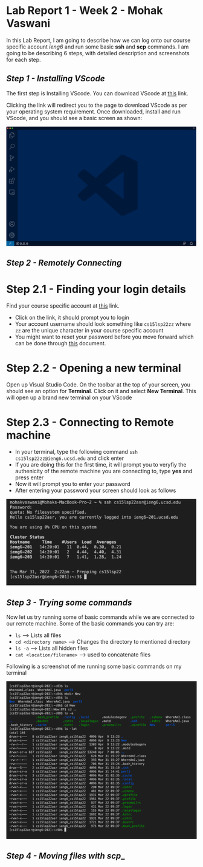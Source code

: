 # Lab Report 1 - Week 2 - Mohak Vaswani

In this Lab Report, I am going to describe how we can log onto our course specific account _ieng6_ and run some basic **ssh** and **scp** commands. I am going to be describing 6 steps, with detailed description and screenshots for each step.

## _Step 1 - Installing VScode_

The first step is Installing VScode. You can download VScode at [this](https://code.visualstudio.com/download) link. 

Clicking the link will redirect you to the page to download VScode as per your operating system requirement.
Once downloaded, install and run VScode, and you should see a basic screen as shown:

![image](./Lab-report-1-materials/VScode-intial.png)

## _Step 2 - Remotely Connecting_

# Step 2.1 - Finding your login details

Find your course specific account at [this](https://sdacs.ucsd.edu/~icc/index.php) link.

* Click on the link, it should prompt you to login
* Your account username should look something like `cs15lsp22zz` where `zz` are the unique character in your course specific account
* You might want to reset your password before you move forward which can be done through [this](./Lab-report-1-materials/How-to-Reset-your-Password.pdf) document.

# Step 2.2 - Opening a new terminal

Open up Visual Studio Code. On the toolbar at the top of your screen, you should see an option for **Terminal**. Click on it and select **New Terminal**. This will open up a brand new terminal on your VScode

# Step 2.3 - Connecting to Remote machine

* In your terminal, type the following command `ssh cs15lsp22zz@ieng6.ucsd.edu` and click enter
* If you are doing this for the first time, it will prompt you to veryfiy the authenicity of the remote machine you are connecting to, type **yes** and press enter
* Now it will prompt you to enter your password
* After entering your password your screen should look as follows

![image](./Lab-report-1-materials/ssh-login.png)

## _Step 3 - Trying some commands_

Now let us try running some of basic commands while we are connected to our remote machine. Some of the basic commands you can try are:
* `ls` --> Lists all files
* `cd <directory name>` --> Changes the directory to mentioned directory
* `ls -a` --> Lists all hidden files
* `cat <location/filename>` --> used to concatenate files

Following is a screenshot of me running some basic commands on my terminal

![image](./Lab-report-1-materials/basic-commands.png)

## _Step 4 - Moving files with scp__



